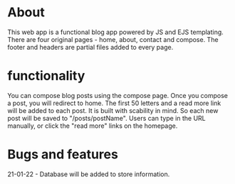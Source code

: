 # About
This web app is a functional blog app powered by JS and EJS templating. 
There are four original pages - home, about, contact and compose. The footer and headers are partial files added to every page. 

# functionality
You can compose blog posts using the compose page. 
Once you compose a post, you will redirect to home. 
The first 50 letters and a read more link will be added to each post.
It is built with scability in mind. So each new post will be saved to "/posts/postName".
Users can type in the URL manually, or click the "read more" links on the homepage.

# Bugs and features
21-01-22 - Database will be added to store information. 
